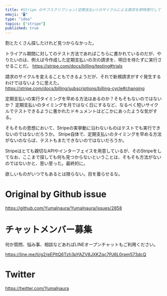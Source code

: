 ```yaml
---
title: #Stripe のサブスクリプション(定期支払い)のサイクルによる請求を即時実行してテストする方法はあるのか？ ないのでは、多分。
emoji: "🖥"
type: "idea"
topics: ["stripe"]
published: true
---
```


割とたくさん探したけれど見つからなかった。

トライアル期間に対してのテスト方法であればこちらに書かれているのだが、やりたいのは、例えば今作成した定期支払いの次の請求を、明日を待たずに実行させることだ。
https://stripe.com/docs/billing/testing#trials

請求のサイクルを変えることもできるようだが、それで新規請求がすぐ発生するわけではないように思えた。
https://stripe.com/docs/billing/subscriptions/billing-cycle#changing

定期支払いの実行タイミングを早める方法はあるのか？そもそもないのではないか？
定期支払いのタイミングを月ではなく日にするなど、なるべく短いサイクルでテストできるように書かれたドキュメントはどこかにあったような気がする。

そもそもの思想において、Stripeの実挙動に沿わないものはテストでも実行できないのではないだろうか。
Stripe自体で、定期支払いのタイミングを早める方法がないのならば、テストもまたできないのではないだろうか。

Stripeはとても親切なAPIやインターフェイスを用意しているが、そのStripeをしてなお、ここまで探しても何も見つからないということは、そもそも方法がないのではないかと、思い至った。最終的に。

欲しいものがいつでもあるとは限らない。目を曇らせるな。


# Original by Github issue

https://github.com/YumaInaura/YumaInaura/issues/2858








<!-- Update From Qiita API -->

# チャットメンバー募集


何か質問、悩み事、相談などあればLINEオープンチャットもご利用ください。

https://line.me/ti/g2/eEPltQ6Tzh3pYAZV8JXKZqc7PJ6L0rpm573dcQ





# Twitter


https://twitter.com/YumaInaura


<!-- Update From Qiita API -->


